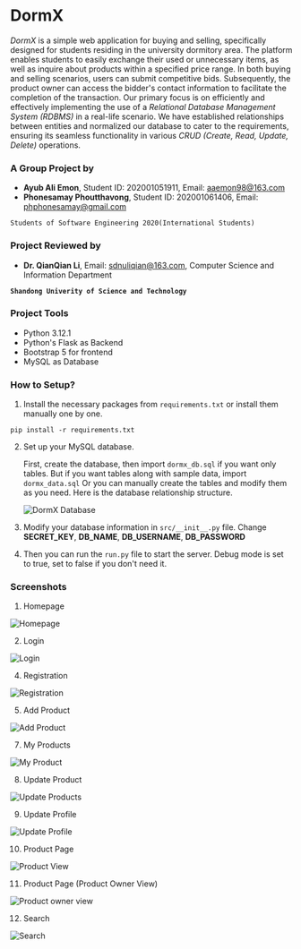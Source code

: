 # DormX

_DormX_ is a simple web application for buying and selling, specifically designed for students residing in the university dormitory area. The platform enables students to easily exchange their used or unnecessary items, as well as inquire about products within a specified price range. In both buying and selling scenarios, users can submit competitive bids. Subsequently, the product owner can access the bidder's contact information to facilitate the completion of the transaction. Our primary focus is on efficiently and effectively implementing the use of a _Relational Database Management System (RDBMS)_ in a real-life scenario. We have established relationships between entities and normalized our database to cater to the requirements, ensuring its seamless functionality in various _CRUD (Create, Read, Update, Delete)_ operations.


### A Group Project by

- __Ayub Ali Emon__, Student ID: 202001051911, Email: aaemon98@163.com
- __Phonesamay Phoutthavong__, Student ID: 202001061406, Email: phphonesamay@gmail.com

`Students of Software Engineering 2020(International Students)`


### Project Reviewed by

- __Dr. QianQian Li__, Email: sdnuliqian@163.com, Computer Science and Information Department

__`Shandong Univerity of Science and Technology`__


### Project Tools

- Python 3.12.1
- Python's Flask as Backend
- Bootstrap 5 for frontend
- MySQL as Database

### How to Setup?

1. Install the necessary packages from `requirements.txt` or install them manually one by one.
  ```
  pip install -r requirements.txt
  ```
2. Set up your MySQL database.
   
   First, create the database, then import `dormx_db.sql` if you want only tables. But if you want tables along with sample data, import `dormx_data.sql`
   Or you can manually create the tables and modify them as you need. Here is the database relationship structure.
   
   <img src="https://github.com/alfa-echo-niner-ait/dormx/assets/78315132/d3c47119-020c-4bf5-9a0f-3ba5bdf811e3" alt="DormX Database" />

3. Modify your database information in `src/__init__.py` file. Change __SECRET_KEY__, __DB_NAME__, __DB_USERNAME__, __DB_PASSWORD__
4. Then you can run the `run.py` file to start the server. Debug mode is set to true, set to false if you don't need it.

### Screenshots
1. Homepage

![Homepage](https://github.com/alfa-echo-niner-ait/dormx/assets/78315132/12e08519-b478-4e66-9359-d543537612bf)

2. Login

![Login](https://github.com/alfa-echo-niner-ait/dormx/assets/78315132/6f4846d8-3326-49a2-bc96-52440df372c1)

4. Registration

![Registration](https://github.com/alfa-echo-niner-ait/dormx/assets/78315132/12823d6f-a5ee-47eb-8cad-a4229eeef825)

5. Add Product

![Add Product](https://github.com/alfa-echo-niner-ait/dormx/assets/78315132/96af05e9-bf4e-429f-a087-8eced8840954)

7. My Products

![My Product](https://github.com/alfa-echo-niner-ait/dormx/assets/78315132/c1378017-617d-4c66-ac0d-c560e3fd7666)

8. Update Product

![Update Products](https://github.com/alfa-echo-niner-ait/dormx/assets/78315132/edf22975-2614-46f9-b4c4-0fa811b6280f)

9. Update Profile

![Update Profile](https://github.com/alfa-echo-niner-ait/dormx/assets/78315132/9d632afc-b00d-4c5a-b282-48e41438c074)

10. Product Page

![Product View](https://github.com/alfa-echo-niner-ait/dormx/assets/78315132/0f874075-c953-4147-acc4-2b44c2f1626b)

11. Product Page (Product Owner View)

![Product owner view](https://github.com/alfa-echo-niner-ait/dormx/assets/78315132/8ce131a8-8c5e-4fef-8baa-69ff70c98b83)

12. Search

![Search](https://github.com/alfa-echo-niner-ait/dormx/assets/78315132/60b4c2d5-2f13-456f-ab1a-bc31f003bdcf)

